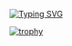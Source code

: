 [![Typing SVG](https://readme-typing-svg.herokuapp.com?color=%2336BCF7&lines=Это+не+баг,+это+фича😀)](https://git.io/typing-svg)



[![trophy](https://github-profile-trophy.vercel.app/?username=issey44)](https://github.com/ryo-ma/github-profile-trophy)

